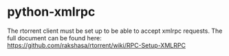 # python-xmlrpc

The rtorrent client must be set up to be able to accept xmlrpc requests.
The full document can be found here:
https://github.com/rakshasa/rtorrent/wiki/RPC-Setup-XMLRPC
